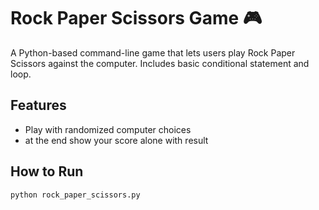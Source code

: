 # Rock Paper Scissors Game 🎮

A Python-based command-line game that lets users play Rock Paper Scissors against the computer. Includes basic conditional statement and loop.

## Features

- Play with randomized computer choices
- at the end show your score alone with result


## How to Run

```bash
python rock_paper_scissors.py
